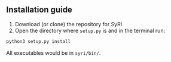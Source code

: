 ## Installation guide
1. Download (or clone) the repository for SyRI
2. Open the directory where ```setup.py``` is and in the terminal run:

```bash
python3 setup.py install
```

All executables would be in ```syri/bin/```.
